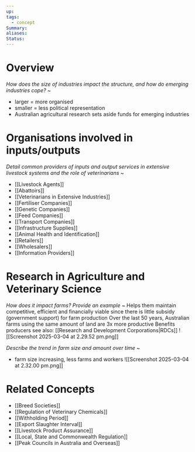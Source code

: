 ```yaml
---
up: 
tags:
  - concept
Summary: 
aliases: 
Status:
---
```

# Overview
*How does the size of industries impact the structure, and how do emerging industries cope?*
~
- larger = more organised
- smaller = less political representation
- Australian agricultural research sets aside funds for emerging industries
<!--SR:!2025-03-12,2,248-->

# Organisations involved in inputs/outputs
*Detail common providers of inputs and output services in extensive livestock systems and the role of veterinarians*
~
- [[Livestock Agents]]
- [[Abattoirs]]
- [[Veterinarians in Extensive Industries]]
- [[Fertiliser Companies]]
- [[Genetic Companies]]
- [[Feed Companies]]
- [[Transport Companies]]
- [[Infrastructure Supplies]]
- [[Animal Health and Identification]]
- [[Retailers]]
- [[Wholesalers]]
- [[Information Providers]]
<!--SR:!2025-03-13,3,250-->

# Research in Agriculture and Veterinary Science
*How does it impact farms? Provide an example*
~
Helps them maintain competitive, efficient and financially viable since there is little subsidy (government support) for farm production
Over the last 50 years, Australian farms using the same amount of land are 3x more productive
Benefits producers
see also: [[Research and Development Corporations|RDCs]]
![[Screenshot 2025-03-04 at 2.29.52 pm.png]]
<!--SR:!2025-03-13,3,230-->

*Describe the trend in farm size and amount over time*
~
- farm size increasing, less farms and workers
![[Screenshot 2025-03-04 at 2.32.00 pm.png]]
<!--SR:!2025-03-13,3,268-->

# Related Concepts
- [[Breed Societies]]
- [[Regulation of Veterinary Chemicals]]
- [[Withholding Period]]
- [[Export Slaughter Interval]]
- [[Livestock Product Assurance]]
- [[Local, State and Commonwealth Regulation]]
- [[Peak Councils in Australia and Overseas]]